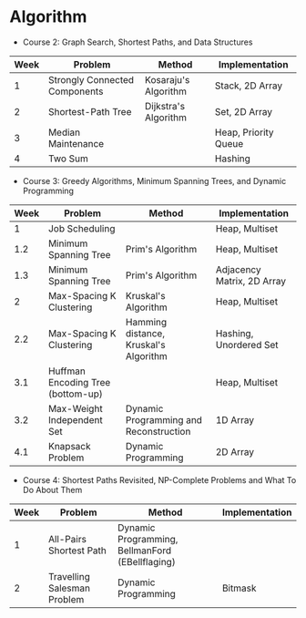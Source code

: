 # Algorithm

* Course 2: Graph Search, Shortest Paths, and Data Structures

| Week  | 	          Problem            |     Method    |  Implementation |
| ----- | ------------------------------ | ------------- | ------------- |
|   1   | Strongly Connected Components  | Kosaraju's Algorithm |  Stack, 2D Array  |
|   2   |            Shortest-Path Tree  | Dijkstra's Algorithm |   Set, 2D Array |
|   3   |            Median Maintenance  |            | Heap, Priority Queue |
|   4   |            Two Sum    |             | Hashing|

* Course 3: Greedy Algorithms, Minimum Spanning Trees, and Dynamic Programming

| Week  | 	          Problem            |     Method    | Implementation |
| ----- | ------------------------------ | ------------- | ------------- |
|   1   |                Job Scheduling  |  | Heap, Multiset |
| 1.2   |   Minimum Spanning Tree | Prim's Algorithm | Heap, Multiset |
| 1.3   |   Minimum Spanning Tree | Prim's Algorithm | Adjacency Matrix, 2D Array |
| 2 | Max-Spacing K Clustering | Kruskal's Algorithm | Heap, Multiset |
| 2.2 | Max-Spacing K Clustering | Hamming distance, Kruskal's Algorithm | Hashing, Unordered Set |
| 3.1 | Huffman Encoding Tree (bottom-up) |  | Heap, Multiset |  
| 3.2 | Max-Weight Independent Set | Dynamic Programming and Reconstruction | 1D Array | 
| 4.1 | Knapsack Problem | Dynamic Programming | 2D Array |

* Course 4: Shortest Paths Revisited, NP-Complete Problems and What To Do About Them

| Week  | 	          Problem            |     Method    | Implementation |
| ----- | ------------------------------ | ------------- | ------------- |
|   1   |                All-Pairs Shortest Path  |  Dynamic Programming, BellmanFord (EBellflaging) | |
|   2   |                Travelling Salesman Problem  | Dynamic Programming | Bitmask |
